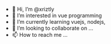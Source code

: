 - 👋 Hi, I’m @xriztly
- 👀 I’m interested in vue programming 
- 🌱 I’m currently learning vuejs, nodejs, 
- 💞️ I’m looking to collaborate on ...
- 📫 How to reach me ...

<!---
xriztly/xriztly is a ✨ special ✨ repository because its `README.md` (this file) appears on your GitHub profile.
You can click the Preview link to take a look at your changes.
--->
